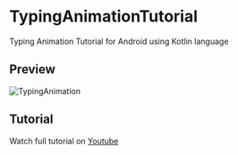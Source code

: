 # TypingAnimationTutorial
Typing Animation Tutorial for Android using Kotlin language

## Preview
![TypingAnimation](https://user-images.githubusercontent.com/43247788/210151853-d873efba-fe09-4ed3-b2ba-6f6c9c663449.gif)

## Tutorial
Watch full tutorial on [Youtube](https://www.youtube.com/watch?v=bOS4E_vVI5w)
